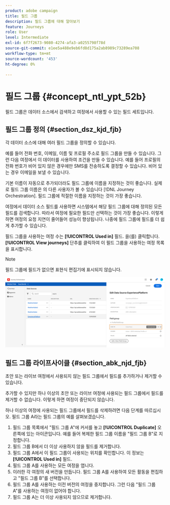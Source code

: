 ```yaml
---
product: adobe campaign
title: 필드 그룹
description: 필드 그룹에 대해 알아보기
feature: Journeys
role: User
level: Intermediate
exl-id: 6f7f2673-9080-4274-afa3-a0255798f78d
source-git-commit: e1ee5a488e9eb6fd8d175a2ab8989c73289ea708
workflow-type: tm+mt
source-wordcount: '453'
ht-degree: 0%

---
```


# 필드 그룹 {#concept_ntl_ypt_52b}

필드 그룹은 데이터 소스에서 검색하고 여정에서 사용할 수 있는 필드 세트입니다.

## 필드 그룹 정의 {#section_dsz_kjd_fjb}

각 데이터 소스에 대해 여러 필드 그룹을 정의할 수 있습니다.

예를 들어 전화 번호, 이메일, 이름 및 프로필 주소로 필드 그룹을 만들 수 있습니다. 그런 다음 여정에서 이 데이터를 사용하여 조건을 만들 수 있습니다. 예를 들어 프로필의 전화 번호가 비어 있지 않은 경우에만 SMS를 전송하도록 결정할 수 있습니다. 비어 있는 경우 이메일을 보낼 수 있습니다.

기본 이름이 자동으로 추가되더라도 필드 그룹에 이름을 지정하는 것이 좋습니다. 실제로 필드 그룹 이름은 의 다른 사용자가 볼 수 있습니다 [!DNL Journey Orchestration]. 필드 그룹에 적절한 이름을 지정하는 것이 가장 좋습니다.

여정에서 데이터 소스 필드를 사용하면 시스템에서 해당 필드 그룹에 대해 정의된 모든 필드를 검색합니다. 따라서 여정에 필요한 필드만 선택하는 것이 가장 좋습니다. 이렇게 하면 여정의 요청 지연이 줄어들어 성능이 향상됩니다. 나중에 필드 그룹에 필드를 더 쉽게 추가할 수 있습니다.

필드 그룹을 사용하는 여정 수는 **[!UICONTROL Used in]** 필드. 을(를) 클릭합니다. **[!UICONTROL View journeys]** 단추를 클릭하여 이 필드 그룹을 사용하는 여정 목록을 표시합니다.

>[!NOTE]
>
>필드 그룹에 필드가 없으면 표현식 편집기에 표시되지 않습니다.

![](../assets/journey3bis.png)

## 필드 그룹 라이프사이클 {#section_abk_njd_fjb}

초안 또는 라이브 여정에서 사용되지 않는 필드 그룹에서 필드를 추가하거나 제거할 수 있습니다.

추가할 수 있지만 하나 이상의 초안 또는 라이브 여정에 사용되는 필드 그룹에서 필드를 제거할 수 없습니다. 이렇게 하면 여정이 중단되지 않습니다.

하나 이상의 여정에 사용되는 필드 그룹에서 필드를 삭제하려면 다음 단계를 따르십시오. 필드 그룹 A라는 필드 그룹의 예를 살펴보겠습니다.

1. 필드 그룹 목록에서 &quot;필드 그룹 A&quot;에 커서를 놓고 **[!UICONTROL Duplicate]** 오른쪽에 있는 아이콘입니다. 예를 들어 복제한 필드 그룹 이름을 &quot;필드 그룹 B&quot;로 지정합니다.
1. 필드 그룹 B에서 더 이상 사용하지 않을 필드를 제거합니다.
1. 필드 그룹 A에서 이 필드 그룹이 사용되는 위치를 확인합니다. 이 정보는 **[!UICONTROL Used in]** 필드.
1. 필드 그룹 A를 사용하는 모든 여정을 엽니다.
1. 이러한 각 여정의 새 버전을 만듭니다. 필드 그룹 A를 사용하여 모든 활동을 편집하고 &quot;필드 그룹 B&quot;를 선택합니다.
1. 필드 그룹 A를 사용하는 이전 버전의 여정을 중지합니다. 그런 다음 &quot;필드 그룹 A&quot;를 사용하는 여정이 없어야 합니다.
1. 필드 그룹 A는 더 이상 사용되지 않으므로 제거합니다.
